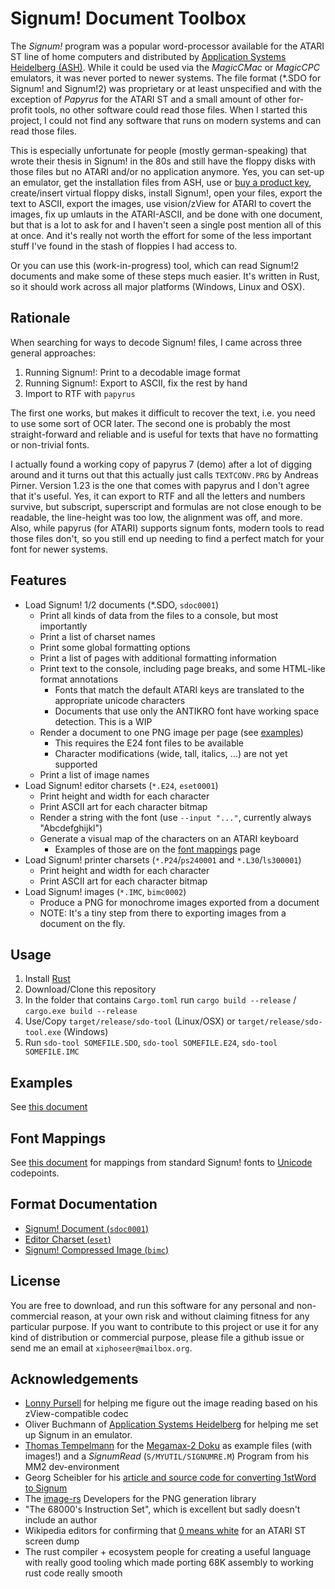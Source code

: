 # Signum! Document Toolbox

The *Signum!* program was a popular word-processor available for the ATARI ST line of
home computers and distributed by [Application Systems Heidelberg (ASH)][ASH]. While it
could be used via the *MagicCMac* or *MagicCPC* emulators, it was never ported to newer
systems. The file format (*.SDO for Signum! and Signum!2) was proprietary or at least
unspecified and with the exception of *Papyrus* for the ATARI ST and a small amount of
other for-profit tools, no other software could read those files. When I started this
project, I could not find any software that runs on modern systems and can read those
files.

This is especially unfortunate for people (mostly german-speaking) that wrote their
thesis in Signum! in the 80s and still have the floppy disks with those files but no
ATARI and/or no application anymore. Yes, you can set-up an emulator, get the installation
files from ASH, use or [buy a product key][Signum!], create/insert virtual floppy disks,
install Signum!, open your files, export the text to ASCII, export the images, use
vision/zView for ATARI to covert the images, fix up umlauts in the ATARI-ASCII, and be
done with one document, but that is a lot to ask for and I haven't seen a single post
mention all of this at once. And it's really not worth the effort for some of the less
important stuff I've found in the stash of floppies I had access to.

Or you can use this (work-in-progress) tool, which can read Signum!2 documents and
make some of these steps much easier. It's written in Rust, so it should work across
all major platforms (Windows, Linux and OSX).

## Rationale

When searching for ways to decode Signum! files, I came across three general
approaches:

1. Running Signum!: Print to a decodable image format
2. Running Signum!: Export to ASCII, fix the rest by hand
3. Import to RTF with `papyrus`

The first one works, but makes it difficult to recover the text, i.e. you need to
use some sort of OCR later. The second one is probably the most straight-forward
and reliable and is useful for texts that have no formatting or non-trivial fonts.

I actually found a working copy of papyrus 7 (demo) after a lot of digging around
and it turns out that this actually just calls `TEXTCONV.PRG` by Andreas Pirner.
Version 1.23 is the one that comes with papyrus and I don't agree that it's
useful. Yes, it can export to RTF and all the letters and numbers survive, but
subscript, superscript and formulas are not close enough to be readable, the
line-height was too low, the alignment was off, and more. Also, while papyrus
(for ATARI) supports signum fonts, modern tools to read those files don't,
so you still end up needing to find a perfect match for your font for newer systems.

## Features

- Load Signum! 1/2 documents (*.SDO, `sdoc0001`)
    - Print all kinds of data from the files to a console, but most importantly
    - Print a list of charset names
    - Print some global formatting options
    - Print a list of pages with additional formatting information
    - Print text to the console, including page breaks, and some HTML-like format annotations
        - Fonts that match the default ATARI keys are translated to the appropriate unicode characters
        - Documents that use only the ANTIKRO font have working space detection. This is a WIP
    - Render a document to one PNG image per page (see [examples][examples])
        - This requires the E24 font files to be available
        - Character modifications (wide, tall, italics, ...) are not yet supported
    - Print a list of image names
- Load Signum! editor charsets (`*.E24`, `eset0001`)
    - Print height and width for each character
    - Print ASCII art for each character bitmap
    - Render a string with the font (use `--input "..."`, currently always "Abcdefghijkl")
    - Generate a visual map of the characters on an ATARI keyboard
      - Examples of those are on the [font mappings][font-mappings] page
- Load Signum! printer charsets (`*.P24`/`ps240001` and `*.L30`/`ls300001`)
    - Print height and width for each character
    - Print ASCII art for each character bitmap
- Load Signum! images (`*.IMC`, `bimc0002`)
    - Produce a PNG for monochrome images exported from a document
    - NOTE: It's a tiny step from there to exporting images from a document on the fly.

## Usage

1. Install [Rust][Rust]
2. Download/Clone this repository
3. In the folder that contains `Cargo.toml` run `cargo build --release` / `cargo.exe build --release`
4. Use/Copy `target/release/sdo-tool` (Linux/OSX) or `target/release/sdo-tool.exe` (Windows)
5. Run `sdo-tool SOMEFILE.SDO`, `sdo-tool SOMEFILE.E24`, `sdo-tool SOMEFILE.IMC`

## Examples

See [this document][examples]

## Font Mappings

See [this document][font-mappings] for mappings from
standard Signum! fonts to [Unicode](https://unicode.org) codepoints.

## Format Documentation

- [Signum! Document (`sdoc0001`)](https://xiphoseer.github.io/sdo-tool/format-sdoc.html)
- [Editor Charset (`eset`)](https://xiphoseer.github.io/sdo-tool/format-eset.html)
- [Signum! Compressed Image (`bimc`)](https://xiphoseer.github.io/sdo-tool/format-bimc.html)

## License

You are free to download, and run this software for any personal and non-commercial reason,
at your own risk and without claiming fitness for any particular purpose. If you want to
contribute to this project or use it for any kind of distribution or commercial purpose,
please file a github issue or send me an email at `xiphoseer@mailbox.org`.

## Acknowledgements

- [Lonny Pursell](http://atari.gfabasic.net/) for helping me figure out the image reading
  based on his zView-compatible codec
- Oliver Buchmann of [Application Systems Heidelberg](https://ashshop.biz) for helping
  me set up Signum in an emulator.
- [Thomas Tempelmann](http://tempel.org) for the [Megamax-2 Doku][MM2]
  as example files (with images!) and a *SignumRead* (`S/MYUTIL/SIGNUMRE.M`)
  Program from his MM2 dev-environment
- Georg Scheibler for his [article and source code for converting 1stWord to Signum][1stWord]
- The [image-rs] Developers for the PNG generation library
- "The 68000's Instruction Set", which is excellent but sadly doesn't include an author
- Wikipedia editors for confirming that [0 means white][ZERO-WHITE] for an ATARI ST screen dump
- The rust compiler + ecosystem people for creating a useful language with really good tooling
  which made porting 68K assembly to working rust code really smooth

[ASH]: https://application-systems.de
[Signum!]: https://www.ashshop.biz/diverses/atari/textverarbeitung/874/signum-2-download
[Rust]: https://www.rust-lang.org/learn/get-started
[image-rs]: https://crates.io/crates/image
[MM2]: http://www.tempel.org/files-d.html#MM2
[ZERO-WHITE]: https://en.wikipedia.org/wiki/List_of_monochrome_and_RGB_color_formats#Monochrome_(1-bit)
[1stWord]: http://stcarchiv.de/stc1989/02/von-1stword-zu-signum2

[font-mappings]: https://xiphoseer.github.io/sdo-tool/font-mappings.html
[examples]: https://xiphoseer.github.io/sdo-tool/examples.html